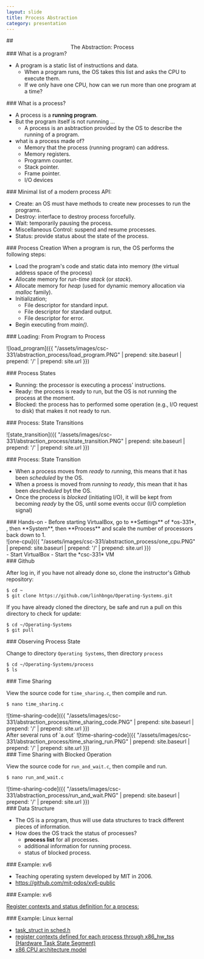 ```yaml
---
layout: slide
title: Process Abstraction
category: presentation
---
```


<section data-markdown>
## <center> The Abstraction: Process </center>
</section>

<section data-markdown>
### What is a program?

- A program is a static list of instructions and data.
  - When a program runs, the OS takes this list and asks the CPU to execute them.
  - If we only have one CPU, how can we run more than one program at a time?
</section>

<section data-markdown>
### What is a process?

- A process is a **running program**.
- But the program itself is not runnning ...
  - A process is an asbtraction provided by the OS to describe the running of a program.
- what is a process made of?
  - Memory that the process (running program) can address.
  - Memory registers.
  - Programm counter.
  - Stack pointer.
  - Frame pointer.
  - I/O devices
</section>

<section data-markdown>
### Minimal list of a modern process API:

- Create: an OS must have methods to create new processes to run the programs.
- Destroy: interface to destroy process forcefully.
- Wait: temporarily pausing the process.
- Miscellaneous Control: suspend and resume processes.
- Status: provide status about the state of the process.
</section>

<section data-markdown>
### Process Creation
When a program is run, the OS performs the following steps:

- Load the program's code and static data into memory (the virtual address space of the process)
- Allocate memory for *run-time stack* (or *stack*).
- Allocate memory for *heap* (used for dynamic memory allocation via *malloc* family).
- Initialization;
  - File descriptor for standard input.
  - File descriptor for standard output.
  - File descriptor for error.
- Begin executing from *main()*.
</section>


<section data-markdown>
### Loading: From Program to Process

![load_program]({{ "/assets/images/csc-331/abstraction_process/load_program.PNG" | prepend: site.baseurl | prepend: '/' | prepend: site.url }})
</section>


<section data-markdown>
### Process States

- Running: the processor is executing a process' instructions.
- Ready: the process is ready to run, but the OS is not running the process at the moment.
- Blocked: the process has to performed some operation (e.g., I/O request to disk) that makes it not ready to run.
</section>


<section data-markdown>
### Process: State Transitions

![state_transition]({{ "/assets/images/csc-331/abstraction_process/state_transition.PNG" | prepend: site.baseurl | prepend: '/' | prepend: site.url }})
</section>


<section data-markdown>
### Process: State Transition

- When a process moves from *ready* to *running*, this means that it has been *scheduled* by the OS.
- When a proess is moved from *running* to *ready*, this mean that it has been *descheduled* byt the OS.
- Once the process is *blocked* (initiating I/O), it will be kept from becoming *ready* by the OS, until some events occur (I/O completion signal)
</section>


<section data-markdown>
### Hands-on
- Before starting VirtualBox, go to **Settings** of *os-331*, , then **System**, then **Process** and scale the number of processors back down to 1.
</section>


<section data-markdown>
![one-cpu]({{ "/assets/images/csc-331/abstraction_process/one_cpu.PNG" | prepend: site.baseurl | prepend: '/' | prepend: site.url }})
</section>


<section data-markdown>
- Start VirtualBox
- Start the *csc-331* VM
</section>


<section data-markdown>
### Github

After log in, if you have not already done so, clone the instructor's Github repository:

```
$ cd ~
$ git clone https://github.com/linhbngo/Operating-Systems.git
```

If you have already cloned the directory, be safe and run a pull on this directory to check for update:

```
$ cd ~/Operating-Systems
$ git pull
```
</section>


<section data-markdown>
### Observing Process State

Change to directory `Operating Systems`, then directory `process`

```
$ cd ~/Operating-Systems/process
$ ls
```
</section>


<section data-markdown>
### Time Sharing

View the source code for `time_sharing.c`, then compile and run. 

```
$ nano time_sharing.c
```
</section>


<section data-markdown>
![time-sharing-code]({{ "/assets/images/csc-331/abstraction_process/time_sharing_code.PNG" | prepend: site.baseurl | prepend: '/' | prepend: site.url }})
</section>


<section data-markdown>
After several runs of `a.out`
![time-sharing-code]({{ "/assets/images/csc-331/abstraction_process/time_sharing_run.PNG" | prepend: site.baseurl | prepend: '/' | prepend: site.url }})
</section>


<section data-markdown>
### Time Sharing with Blocked Operation

View the source code for `run_and_wait.c`, then compile and run. 

```
$ nano run_and_wait.c
```
</section>


<section data-markdown>
![time-sharing-code]({{ "/assets/images/csc-331/abstraction_process/run_and_wait.PNG" | prepend: site.baseurl | prepend: '/' | prepend: site.url }})
</section>



<section data-markdown>
### Data Structure

- The OS is a program, thus will use data structures to track different pieces of information. 
- How does the OS track the status of processes?
  - **process list** for all processes.
  - additional information for running process.
  - status of blocked process. 
</section>



<section data-markdown>
### Example: xv6

- Teaching operating system developed by MIT in 2006. 
- https://github.com/mit-pdos/xv6-public

</section>


<section data-markdown>
### Example: xv6

[Register contexts and status definition for a process:](https://github.com/mit-pdos/xv6-public/blob/0754d21c865e97582968fa5d155eac133e5829b0/proc.h)
</section>


<section data-markdown>
### Example: Linux kernal

- [task_struct in sched.h](https://github.com/torvalds/linux/blob/master/include/linux/sched.h)
- [register contexts defined for each process through x86_hw_tss (Hardware Task State Segment)](https://github.com/torvalds/linux/blob/master/arch/x86/include/asm/processor.h)
- [x86 CPU architecture model](https://en.wikibooks.org/wiki/X86_Assembly/X86_Architecture)
</section>

